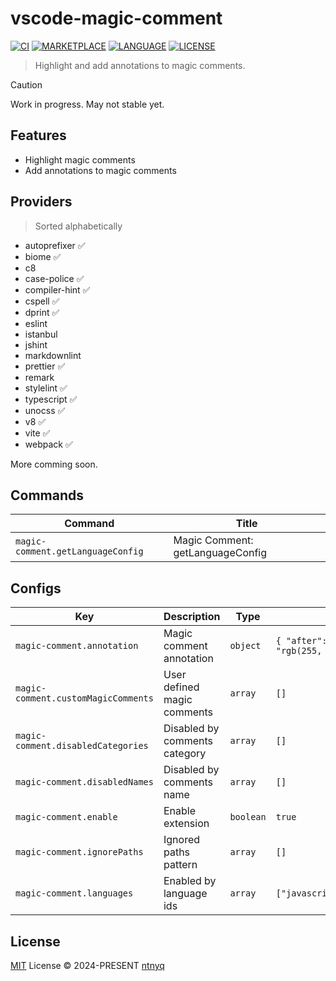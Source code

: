 # vscode-magic-comment

[![CI](https://github.com/ntnyq/vscode-magic-comment/workflows/CI/badge.svg)](https://github.com/ntnyq/vscode-magic-comment/actions)
[![MARKETPLACE](https://img.shields.io/github/v/release/ntnyq/vscode-magic-comment?include_prereleases&label=Visual%20Studio%20Marketplace)](https://marketplace.visualstudio.com/items?itemName=ntnyq.vscode-magic-comment)
[![LANGUAGE](https://img.shields.io/github/languages/top/ntnyq/vscode-magic-comment)](https://github.com/ntnyq/vscode-magic-comment)
[![LICENSE](https://img.shields.io/github/license/ntnyq/vscode-magic-comment)](https://github.com/ntnyq/vscode-magic-comment/blob/main/LICENSE)

> Highlight and add annotations to magic comments.

> [!CAUTION]
> Work in progress. May not stable yet.

## Features

- Highlight magic comments
- Add annotations to magic comments

## Providers

> Sorted alphabetically

- autoprefixer ✅
- biome ✅
- c8
- case-police ✅
- compiler-hint ✅
- cspell ✅
- dprint ✅
- eslint
- istanbul
- jshint
- markdownlint
- prettier ✅
- remark
- stylelint ✅
- typescript ✅
- unocss ✅
- v8 ✅
- vite ✅
- webpack ✅

More comming soon.

## Commands

<!-- commands -->

| Command                           | Title                            |
| --------------------------------- | -------------------------------- |
| `magic-comment.getLanguageConfig` | Magic Comment: getLanguageConfig |

<!-- commands -->

## Configs

<!-- configs -->

| Key                                 | Description                   | Type      | Default                                                                                       |
| ----------------------------------- | ----------------------------- | --------- | --------------------------------------------------------------------------------------------- |
| `magic-comment.annotation`          | Magic comment annotation      | `object`  | `{ "after": { "contentText": "🚀", "margin": "0 0 0 0.5em" }, "color": "rgb(255, 189, 42)" }` |
| `magic-comment.customMagicComments` | User defined magic comments   | `array`   | `[]`                                                                                          |
| `magic-comment.disabledCategories`  | Disabled by comments category | `array`   | `[]`                                                                                          |
| `magic-comment.disabledNames`       | Disabled by comments name     | `array`   | `[]`                                                                                          |
| `magic-comment.enable`              | Enable extension              | `boolean` | `true`                                                                                        |
| `magic-comment.ignorePaths`         | Ignored paths pattern         | `array`   | `[]`                                                                                          |
| `magic-comment.languages`           | Enabled by language ids       | `array`   | `["javascript","javascriptreact","markdown","typescript","typescriptreact"]`                  |

<!-- configs -->

## License

[MIT](./LICENSE) License © 2024-PRESENT [ntnyq](https://github.com/ntnyq)

